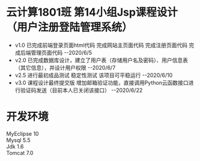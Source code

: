 # 云计算1801班 第14小组Jsp课程设计 （用户注册登陆管理系统）
* v1.0 已完成前端登录页面html代码 完成网站主页面代码 完成注册页面代码 完成后端管理页面代码   --2020/6/5  
* v2.0 已完成数据库设计，建立了用户表（存储用户名及密码）、用户信息表（其它信息），并设计用户权限  --2020/6/7
* v2.5 进行最初成品测试 稳定性测试 该项目可平稳运行   --2020/6/10
* v3.0 课程设计最终提交版 增加邮箱验证功能，直接调用Python云函数接口进行验证码发送（目前本人已关闭该接口）   --2020/6/22

# 开发环境
MyEclipse 10  
Mysql 5.5  
Jdk 1.6  
Tomcat 7.0
